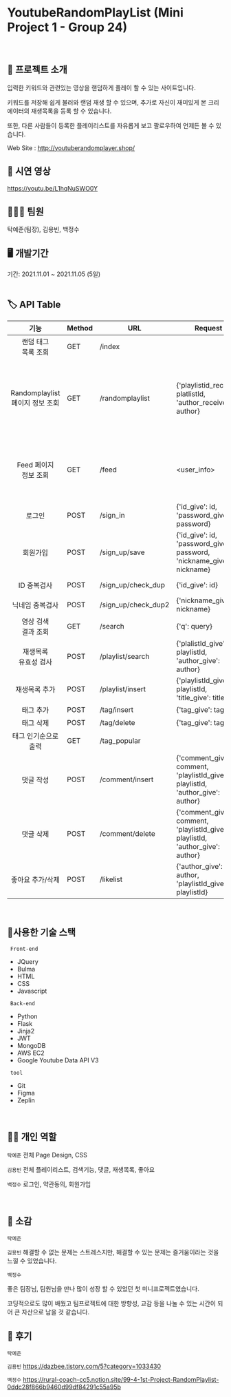 # YoutubeRandomPlayList (Mini Project 1 - Group 24)

</br>

## 🤷 프로젝트 소개 
 <p> 입력한 키워드와 관련있는 영상을 랜덤하게 플레이 할 수 있는 사이트입니다. </p>
 <p> 키워드를 저장해 쉽게 불러와 랜덤 재생 할 수 있으며, 추가로 자신이 재미있게 본 크리에이터의 재생목록을 등록 할 수 있습니다.</p>
 <p> 또한, 다른 사람들이 등록한 플레이리스트를 자유롭게 보고 팔로우하여 언제든 볼 수 있습니다. </p>
  
  Web Site : http://youtuberandomplayer.shop/
</br>


## 🎥 시연 영상
 https://youtu.be/L1hqNuSWO0Y


## 🧑🏼‍💻 팀원 
탁예준(팀장), 김용빈,  백정수
</br>


## 🖥 개발기간

기간: 2021.11.01 ~ 2021.11.05 (5일)  
</br>


## 🏷 API Table
|기능|Method|URL|Request|Response|
|:---:|----|----|----|----|
|랜덤 태그</br>목록 조회|GET|/index| |{'tags' : tag}|
|Randomplaylist</br>페이지 정보 조회|GET|/randomplaylist|{'playlistid_receive': platlistId,  'author_receive': author}|{'playlistId': playlistId, 'toptags': toptags,  'likes': likes,  'like_cnt': likes_cnt,  'comments': comments,  'islike': islike}|
|Feed 페이지</br>정보 조회|GET|/feed|<user_info>|{'tags': tags,  'my_playlists': my_playlists,  'like_playlists': like_playlists,  'other_playlists': other_playlists}|
|로그인|POST|/sign_in|{'id_give': id,  'password_give': password}|{'result': result,  'token': token,  'msg': msg}|
|회원가입|POST|/sign_up/save|{'id_give': id,  'password_give': password,  'nickname_give': nickname}|{'result': result}|
|ID 중복검사|POST|/sign_up/check_dup|{'id_give': id}|{'result': result,  'exists': exists}|
|닉네임 중복검사|POST|/sign_up/check_dup2|{'nickname_give': nickname}|{'result': result,  'exists': exists}|
|영상 검색</br>결과 조회|GET|/search|{'q': query}|{'list': search_result}|
|재생목록</br>유효성 검사|POST|/playlist/search|{'plalistId_give': playlistId,  'author_give': author}|'‘playlist': playlist,  'nickname': author}|
|재생목록 추가|POST|/playlist/insert|{'playlistId_give': playlistId,  'title_give': title}|{'msg': msg}|
|태그 추가|POST|/tag/insert|{'tag_give': tag}|{'msg': msg}|
|태그 삭제|POST|/tag/delete|{'tag_give': tag}|{'msg': msg}|
|태그 인기순으로</br>출력|GET|/tag_popular| |{'tags': msg}|
|댓글 작성|POST|/comment/insert|{'comment_give': comment,  'playlistId_give': playlistId,  'author_give': author}|{'msg': msg}|
|댓글 삭제|POST|/comment/delete|{'comment_give': comment,  'playlistId_give': playlistId,  'author_give': author}|{'msg': msg}|
|좋아요 추가/삭제|POST|/likelist|{'author_give': author,  'playlistId_give': playlistId}|{'msg': msg}|




</br>

## 🔨사용한 기술 스택
<code> Front-end </code>
 * JQuery
 * Bulma
 * HTML
 * CSS
 * Javascript
 
<code> Back-end </code>
 * Python 
 * Flask 
 * Jinja2
 * JWT
 * MongoDB 
 * AWS EC2
 * Google Youtube Data API V3


<code> tool </code>
 * Git
 * Figma
 * Zeplin

</br>


## ✌🏻 개인 역할

<code>탁예준</code> 전체 Page Design, CSS 

<code>김용빈</code> 전체 플레이리스트, 검색기능, 댓글, 재생목록, 좋아요 

<code>백정수</code> 로그인, 약관동의, 회원가입

</br>


## 📣 소감

<code>탁예준</code> 

<code>김용빈</code> 해결할 수 없는 문제는 스트레스지만, 해결할 수 있는 문제는 즐거움이라는 것을 느낄 수 있었습니다.

<code>백정수</code> <p> 좋은 팀장님, 팀원님을 만나 많이 성장 할 수 있었던 첫 미니프로젝트였습니다. </p>
<p>코딩적으로도 많이 배웠고 팀프로젝트에 대한 방향성, 교감 등을 나눌 수 있는 시간이 되어 큰 자산으로 남을 것 같습니다. </p>


## 📝 후기

<code>탁예준</code> 

<code>김용빈</code> https://dazbee.tistory.com/5?category=1033430

<code>백정수</code>  https://rural-coach-cc5.notion.site/99-4-1st-Project-RandomPlaylist-0ddc28f866b9460d99df84291c55a95b

